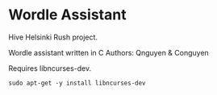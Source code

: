 # Wordle Assistant

Hive Helsinki Rush project.

Wordle assistant written in C
Authors: Qnguyen & Conguyen

Requires libncurses-dev.
```console
sudo apt-get -y install libncurses-dev
```
